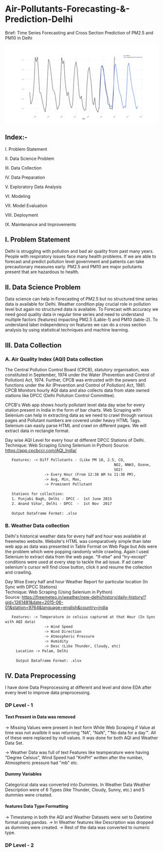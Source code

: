 # Air-Pollutants-Forecasting-&-Prediction-Delhi
Brief: Time Series Forecasting and Cross Section Prediction of PM2.5 and PM10 in Delhi

![alt text](https://github.com/Jaspreet1711/Air-Pollutant-Prediction-Delhi/blob/main/5.%20Model%20Evaluation/Time_Series_PM2.5/TransdormerModel_Results_Monthly_Viz.png)


## Index:-

I. Problem Statement

II. Data Science Problem

III. Data Collection

IV. Data Preparation

V. Exploratory Data Analysis

VI. Modeling

VII. Model Evaluation

VIII. Deployment

IX. Maintenance and Improvements


## I. Problem Statement
Delhi is struggling with pollution and bad air quality from past many years. People with respiratory issues face many health problems. If we are able to forecast and predict pollution level government and patients can take precautionary measures early. PM2.5 and PM10 are major pollutants present that are hazardous to health.

## II. Data Science Problem
Data science can help in Forecasting of PM2.5 but no structured time series data is available for Delhi. Weather condition play crucial role in pollution level but again no structured data is available. To Forecast with accuracy we need good quality data in regular time series and need to understand multiple factors (features) impacting PM2.5 (Lable-1) and PM10 (lable-2). To understand label independency on features we can do a cross section analysis by using statistical techniques and machine learning.   

## III. Data Collection

### A. Air Quality Index (AQI) Data collection
   
The Central Pollution Control Board (CPCB), statutory organisation, was constituted in September, 1974 under the Water (Prevention and Control of Pollution) Act, 1974. Further, CPCB was entrusted with the powers and functions under the Air (Prevention and Control of Pollution) Act, 1981. CPCB Monitors hourly AQI data and also collects data from state owned stations like DPCC (Delhi Pollution Control Committee). 

CPCB's Web app shows hourly pollutant level data day wise for every station present in India in the form of bar charts. Web Scraping with Selenium can help in extracting data as we need to crawl through various pages and Pollutant numbers are covered under heavy HTML Tags. Selenium can easily parse HTML and crawl on different pages. We will extract data in rectangle format.
   
   Day wise AQI Level for every hour at different DPCC Stations of Delhi.   
   Technique: Web Scraping (Using Selenium in Python)
   Source: https://app.cpcbccr.com/AQI_India/
       
       Features: -> Diff Pollutants - (Like PM 10, 2.5, CO, 
                                                      NO2, NNH3, Ozone, 
                                                      SO2)
                      -> Every Hour (From 12:30 AM to 11:30 PM), 
                      -> Avg, Min, Max, 
                      -> Prominent Pollutant
                       
       Stations for collection:                                     
       1. Punjabi Bagh, Delhi - DPCC -  1st June 2015
       2. Anand Vihar, Delhi - DPCC  -  1st Nov  2017
       
       Output Dataframe Format: .xlsx
      
  
### B. Weather Data collection

Delhi's historical weather data for every half and hour was available at freemeteo website. Website's HTML was comparatively simple than later web app as data was presented in Table Format on Web Page but Ads were the problem which were popping randomly while crawling. Again I used Selenium to extract data from the web page. "If-else" and "try-except" conditions were used at every step to tackle the ad issue. If ad came selenium's cursor will find close button, click it and resume the collection and crawling. 

   Day Wise Every half and hour Weather Report for particular location (In Sync with DPCC Stations)     
   Technique: Web Scraping (Using Selenium in Python)       
   Source: https://freemeteo.in/weather/new-delhi/history/daily-history/?gid=1261481&date=2015-06-01&station=9764&language=english&country=india
       
       Features: -> Temperature in celsius captured at that Hour (In Sync with AQI data)
                      -> Wind Speed
                      -> Wind Direction 
                      -> Atmospheric Pressure
                      -> Humidity
                      -> Desc (Like Thunder, Cloudy, etc)
         Location -> Palam, Delhi
         
         Output Dataframe Format: .xlsx

## IV. Data Preprocessing

I have done Data Preprocessing at different and level and done EDA after every level to improve data preprocessing.

### DP Level - 1 

#### Text Present in Data was removed
-> Missing Values were present in text form
While Web Scraping if Value at time was not availble it was returning "NA", "NaN", "'No data for a day'". All of these were replaced by null values.
It was done for both AQI and Weather Data Set.

-> Weather Data was full of text
Features like teamperature were having "Degree Celsius", Wind Speed had "KmPH" written after the number, Atmospheric pressure had "mb" etc. 

#### Dummy Variables 
Categorical data was converted into Dummies. In Weather Data Weather Description were of 6 Types (like Thunder, Cloudy, Sunny, etc.) and 5 dummies were created. 

#### features Data Type Formatting
-> Timestamp in both the AQI and Weather Datasets were set to Datetime format using pandas.
-> In Weather features like Description was dropped as dummies were created.
-> Rest of the data was converted to numeric type.

### DP Level - 2





